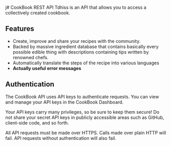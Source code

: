 j# CookBook REST API
Tdhiss is an API that allows you to access a collectively created cookbook.

## Features

* Create, improve and share your recipes with the community.
* Backed by massive ingredient database that contains basically every possible edible thing with descriptions containing tips written by renowned chefs.
* Automatically translate the steps of the recipe into various languages
* **Actually useful error messages**

## Authentication

The CookBook API uses API keys to authenticate requests. You can view and manage your API keys in the CookBook Dashboard.

Your API keys carry many privileges, so be sure to keep them secure! Do not share your secret API keys in publicly accessible areas such as GitHub, client-side code, and so forth.

All API requests must be made over HTTPS. Calls made over plain HTTP will fail. API requests without authentication will also fail.

